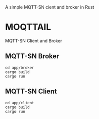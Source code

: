 A simple MQTT-SN cient and broker in Rust

# MOQTTAIL
MQTT-SN Client and Broker

## MQTT-SN Broker 
```
cd app/broker
cargo build
cargo run
```
## MQTT-SN Client

```
cd app/client
cargo build
cargo run
```
